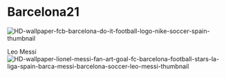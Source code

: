 # Barcelona21

![HD-wallpaper-fcb-barcelona-do-it-football-logo-nike-soccer-spain-thumbnail](https://user-images.githubusercontent.com/87420016/129254101-1884957d-a008-4ec4-a27b-5e566e556dd5.jpg)

Leo Messi![HD-wallpaper-lionel-messi-fan-art-goal-fc-barcelona-football-stars-la-liga-spain-barca-messi-barcelona-soccer-leo-messi-thumbnail](https://user-images.githubusercontent.com/87420016/129254190-c10f4ff7-0c5b-45ea-930f-0540453b76f8.jpg)

